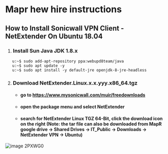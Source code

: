 # Mapr hew hire instructions
## How to Install Sonicwall VPN Client - NetExtender On Ubuntu 18.04
1. ### Install Sun Java JDK 1.8.x
  ```u:~$ sudo apt-get istall -y common-software-properties
     u:~$ sudo add-apt-repository ppa:webupd8team/java
     u:~$ sudo apt update -y
     u:~$ sudo apt install -y default-jre openjdk-8-jre-headless
  ```
 2. ### Download NetExtender.Linux.x.x.yyy.x86_64.tgz
     - #### go to https://www.mysonicwall.com/muir/freedownloads
     - #### open the package menu and select NetExtender
     - #### search for NetExtender Linux TGZ 64-Bit, click the download icon on the right (Note: the tar file can also be downloaded from MapR google drive -> Shared Drives -> IT_Public -> Downloads -> NetExtender VPN -> Ubuntu)
     
![image 2PXWG0](https://user-images.githubusercontent.com/60692508/75545199-563c2880-5a2e-11ea-8a34-7313b2a989e4.png)
